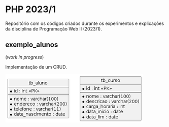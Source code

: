 # PHP 2023/1

Repositório com os códigos criados durante os experimentos e explicações da disciplina de Programação Web II (2023/1).


##  exemplo_alunos
(_work in progress_)

Implementação de um CRUD.

![der](./exemplo_alunos/banco.png)